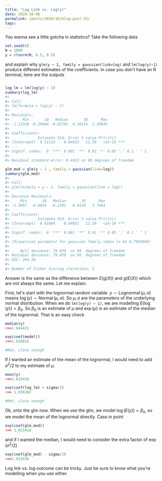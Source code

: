 ```yaml
---
title: "Log Link vs. Log(y)"
date: 2020-10-06
permalink: /posts/2020/10/blog-post-25/
tags:
---
```


You wanna see a little gotcha in statistics?  Take the following data

```r
set.seed(0)
N = 1000
y = rlnorm(N, 0.5, 0.5)
```

and explain why `glm(y ~ 1, family = gaussian(link=log)` and  `lm(log(y)~1)` produce different estimates of the coefficients.  In case you don't have an R terminal, here are the outputs

``` r

log_lm = lm(log(y) ~ 1)
summary(log_lm)
#> 
#> Call:
#> lm(formula = log(y) ~ 1)
#> 
#> Residuals:
#>      Min       1Q   Median       3Q      Max 
#> -1.12328 -0.29604 -0.02781  0.30134  1.20935 
#> 
#> Coefficients:
#>             Estimate Std. Error t value Pr(>|t|)    
#> (Intercept)  0.51133    0.04413   11.59   <2e-16 ***
#> ---
#> Signif. codes:  0 '***' 0.001 '**' 0.01 '*' 0.05 '.' 0.1 ' ' 1
#> 
#> Residual standard error: 0.4413 on 99 degrees of freedom

glm_mod = glm(y ~ 1 , family = gaussian(link=log))
summary(glm_mod)
#> 
#> Call:
#> glm(formula = y ~ 1, family = gaussian(link = log))
#> 
#> Deviance Residuals: 
#>     Min       1Q   Median       3Q      Max  
#> -1.2997  -0.6014  -0.2201   0.4120   3.7464  
#> 
#> Coefficients:
#>             Estimate Std. Error t value Pr(>|t|)    
#> (Intercept)  0.61084    0.04851   12.59   <2e-16 ***
#> ---
#> Signif. codes:  0 '***' 0.001 '**' 0.01 '*' 0.05 '.' 0.1 ' ' 1
#> 
#> (Dispersion parameter for gaussian family taken to be 0.7983696)
#> 
#>     Null deviance: 79.039  on 99  degrees of freedom
#> Residual deviance: 79.039  on 99  degrees of freedom
#> AIC: 264.26
#> 
#> Number of Fisher Scoring iterations: 5
```

Answer is the same as the difference between $E(g(X))$ and $g(E(X))$ which are not always the same.  Let me explain. 

First, let's start with the lognormal random variable.  $y \sim \operatorname{Lognormal}(\mu, \sigma)$ means $\log(y) \sim \operatorname{Normal}(\mu, \sigma)$.  So $\mu, \sigma$ are the parameters of the underlying normal distribution.  When we do `lm(log(y) ~ 1)`, we are modelling $E(\log(y)) = \beta_0$.  So $\beta_0$ is an estimate of $\mu$ and $\exp(\mu)$ is an estimate of the median of the lognormal.  That is an easy check

```r
median(y)
>>>1.644421

exp(coef(model))
>>>1.626632 

#Meh, close enough
```
If I wanted an estimate of the mean of the lognormal, I would need to add $\sigma^2/2$ to my estimate of $\mu$.

```r
mean(y)
>>>1.833418

exp(coef(log_lm) + sigma/2)
>>> 1.836362 

#Meh, close enough
```

Ok, onto the glm now.  When we use the glm, we model $\log(E(y)) = \beta_0$, so we model the mean of the lognormal directly.  Case in point

```r
exp(coef(glm_mod))
>>> 1.833418 
```

and if I wanted the median, I would need to consider the extra factor of $\exp(\sigma^2/2)$

```r
exp(coef(glm_mod) - sigma/2)
>>>1.612436 
```

Log link vs. log outcome can be tricky.  Just be sure to know what you're modelling when you use either.

